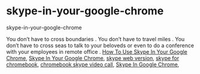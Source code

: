 # skype-in-your-google-chrome
skype-in-your-google-chrome

You don’t have to cross boundaries . You don’t have to travel miles . You don’t have to cross seas to talk to your beloveds or even to do a conference with your employees in remote office . 
[How To Use Skype In Your Google Chrome](https://geekeasier.com/how-to-use-skype-in-your-google-chrome-1/2805/),
[Skype In Your Google Chrome](https://geekeasier.com/how-to-use-skype-in-your-google-chrome-1/2805/),
[skype web version](https://geekeasier.com/how-to-use-skype-in-your-google-chrome-1/2805/),
[skype for chromebook](https://geekeasier.com/how-to-use-skype-in-your-google-chrome-1/2805/),
[chromebook skype video call](https://geekeasier.com/how-to-use-skype-in-your-google-chrome-1/2805/),
[Skype In Google Chrome](https://geekeasier.com/how-to-use-skype-in-your-google-chrome-1/2805/),
